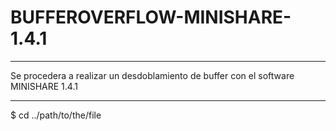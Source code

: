 # BUFFEROVERFLOW-MINISHARE-1.4.1
***
Se procedera a realizar un desdoblamiento de buffer con el software MINISHARE 1.4.1
***
$ cd ../path/to/the/file
```
